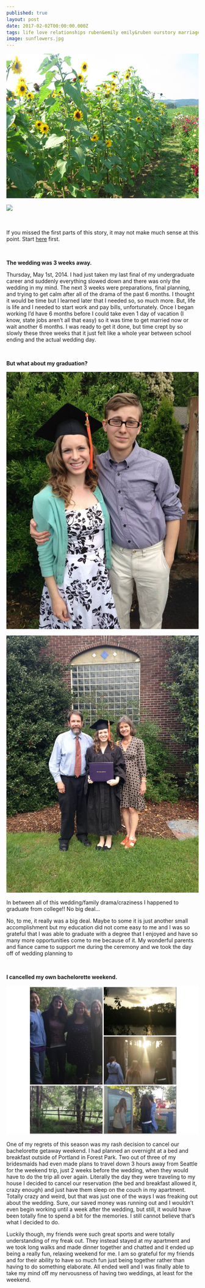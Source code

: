 ```yaml
---
published: true
layout: post
date: 2017-02-02T00:00:00.000Z
tags: life love relationships ruben&emily emily&ruben ourstory marriage lifestyle engagement family wedding
image: sunflowers.jpg
---
```


![sunflowers.jpg](/content/sunflowers.jpg)


<a href="//www.pinterest.com/pin/create/button/" data-pin-do="buttonBookmark"  data-pin-color="red"><img src="//assets.pinterest.com/images/pidgets/pinit_fg_en_rect_red_20.png" /></a>

<!-- Please call pinit.js only once per page -->
<script type="text/javascript" async defer src="//assets.pinterest.com/js/pinit.js"></script>

<br>


If you missed the first parts of this story, it may not make much sense at this point. Start [here](http://edibleem.com/how-he-unintentionally-had-me-hooked) first. 

<br>

**The wedding was 3 weeks away.**


Thursday, May 1st, 2014. I had just taken my last final of my undergraduate career and suddenly everything slowed down and there was only the wedding in my mind. The next 3 weeks were preparations, final planning, and trying to get calm after all of the drama of the past 6 months. I thought it would be time but I learned later that I needed so, so much more. But, life is life and I needed to start work and pay bills, unfortunately. Once I began working I’d have 6 months before I could take even 1 day of vacation (I know, state jobs aren’t all that easy) so it was time to get married now or wait another 6 months. I was ready to get it done, but time crept by so slowly these three weeks that it just felt like a whole year between school ending and the actual wedding day. 

<br>

**But what about my graduation?**

![graduation.jpg](/content/graduation.jpg)

![grad.jpg](/content/grad.jpg)


In between all of this wedding/family drama/craziness I happened to graduate from college!! No big deal…

No, to me, it really was a big deal. Maybe to some it is just another small accomplishment but my education did not come easy to me and I was so grateful that I was able to graduate with a degree that I enjoyed and have so many more opportunities come to me because of it. My wonderful parents and fiance came to support me during the ceremony and we took the day off of wedding planning to 

<br>

**I cancelled my own bachelorette weekend.**

![bachelorette.jpg](/content/bachelorette.jpg)


One of my regrets of this season was my rash decision to cancel our bachelorette getaway weekend. I had planned an overnight at a bed and breakfast outside of Portland in Forest Park. Two out of three of my bridesmaids had even made plans to travel down 3 hours away from Seattle for the weekend trip, just 2 weeks before the wedding, when they would have to do the trip all over again. Literally the day they were traveling to my house I decided to cancel our reservation (the bed and breakfast allowed it, crazy enough) and just have them sleep on the couch in my apartment. Totally crazy and weird, but that was just one of the ways I was freaking out about the wedding. Sure, our saved money was running out and I wouldn’t even begin working until a week after the wedding, but still, it would have been totally fine to spend a bit for the memories. I still cannot believe that’s what I decided to do.

Luckily though, my friends were such great sports and were totally understanding of my freak out. They instead stayed at my apartment and we took long walks and made dinner together and chatted and it ended up being a really fun, relaxing weekend for me. I am so grateful for my friends and for their ability to have so much fun just being together rather than having to do something elaborate. All ended well and I was finally able to take my mind off my nervousness of having two weddings, at least for the weekend. 



